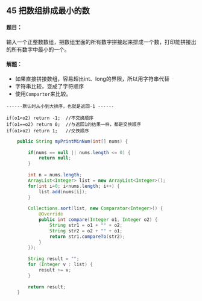 ## 45 把数组排成最小的数

#### 题目：

输入一个正整数数组，把数组里面的所有数字拼接起来排成一个数，打印能拼接出的所有数字中最小的一个。



#### 解题：

- 如果直接拼接数组，容易超出int、long的界限，所以用字符串代替
- 字符串比较，变成了字符顺序
- 使用`Compartor`来比较。

```
------默认时从小到大排序，也就是返回-1 ------

if(o1<o2) return -1;  //不交换顺序
if(o1==o2) return 0;  //与返回1的结果一样，都是交换顺序
if(o1>o2) return 1;   //交换顺序
```



```java
	public String myPrintMinNum(int[] nums) {
		
		if(nums == null || nums.length <= 0) {
			return null;
		}
		
		int n = nums.length;
		ArrayList<Integer> list = new ArrayList<Integer>();
		for(int i=0; i<nums.length; i++) {
			list.add(nums[i]);
		}
		
		Collections.sort(list, new Comparator<Integer>() {
			@Override
			public int compare(Integer o1, Integer o2) {
				String str1 = o1 + "" + o2;
				String str2 = o2 + "" + o1;
				return str1.compareTo(str2);
			}
		});
		
		String result = "";
		for (Integer v : list) {
			result += v;
		}
		
		return result;
	}
```

